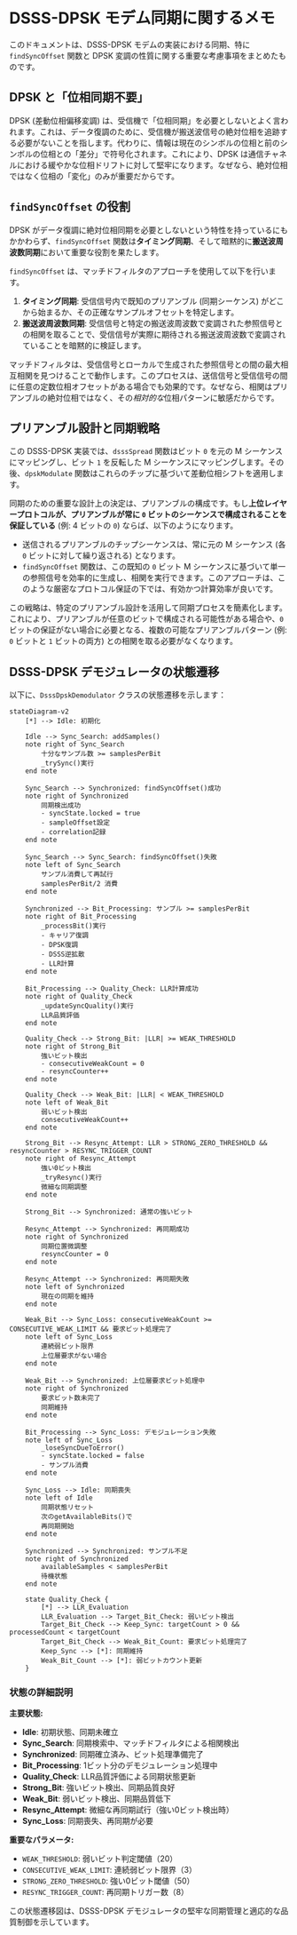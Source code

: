 # DSSS-DPSK モデム同期に関するメモ

このドキュメントは、DSSS-DPSK モデムの実装における同期、特に `findSyncOffset` 関数と DPSK 変調の性質に関する重要な考慮事項をまとめたものです。

## DPSK と「位相同期不要」

DPSK (差動位相偏移変調) は、受信機で「位相同期」を必要としないとよく言われます。これは、データ復調のために、受信機が搬送波信号の絶対位相を追跡する必要がないことを指します。代わりに、情報は現在のシンボルの位相と前のシンボルの位相との「差分」で符号化されます。これにより、DPSK は通信チャネルにおける緩やかな位相ドリフトに対して堅牢になります。なぜなら、絶対位相ではなく位相の「変化」のみが重要だからです。

## `findSyncOffset` の役割

DPSK がデータ復調に絶対位相同期を必要としないという特性を持っているにもかかわらず、`findSyncOffset` 関数は**タイミング同期**、そして暗黙的に**搬送波周波数同期**において重要な役割を果たします。

`findSyncOffset` は、マッチドフィルタのアプローチを使用して以下を行います。
1.  **タイミング同期**: 受信信号内で既知のプリアンブル (同期シーケンス) がどこから始まるか、その正確なサンプルオフセットを特定します。
2.  **搬送波周波数同期**: 受信信号と特定の搬送波周波数で変調された参照信号との相関を取ることで、受信信号が実際に期待される搬送波周波数で変調されていることを暗黙的に検証します。

マッチドフィルタは、受信信号とローカルで生成された参照信号との間の最大相互相関を見つけることで動作します。このプロセスは、送信信号と受信信号の間に任意の定数位相オフセットがある場合でも効果的です。なぜなら、相関はプリアンブルの絶対位相ではなく、その*相対的な*位相パターンに敏感だからです。

## プリアンブル設計と同期戦略

この DSSS-DPSK 実装では、`dsssSpread` 関数はビット `0` を元の M シーケンスにマッピングし、ビット `1` を反転した M シーケンスにマッピングします。その後、`dpskModulate` 関数はこれらのチップに基づいて差動位相シフトを適用します。

同期のための重要な設計上の決定は、プリアンブルの構成です。もし**上位レイヤープロトコルが、プリアンブルが常に `0` ビットのシーケンスで構成されることを保証している** (例: 4 ビットの `0`) ならば、以下のようになります。

*   送信されるプリアンブルのチップシーケンスは、常に元の M シーケンス (各 `0` ビットに対して繰り返される) となります。
*   `findSyncOffset` 関数は、この既知の `0` ビット M シーケンスに基づいて単一の参照信号を効率的に生成し、相関を実行できます。このアプローチは、このような厳密なプロトコル保証の下では、有効かつ計算効率が良いです。

この戦略は、特定のプリアンブル設計を活用して同期プロセスを簡素化します。これにより、プリアンブルが任意のビットで構成される可能性がある場合や、`0` ビットの保証がない場合に必要となる、複数の可能なプリアンブルパターン (例: `0` ビットと `1` ビットの両方) との相関を取る必要がなくなります。

## DSSS-DPSK デモジュレータの状態遷移

以下に、`DsssDpskDemodulator` クラスの状態遷移を示します：

```mermaid
stateDiagram-v2
    [*] --> Idle: 初期化
    
    Idle --> Sync_Search: addSamples()
    note right of Sync_Search
        十分なサンプル数 >= samplesPerBit
        _trySync()実行
    end note
    
    Sync_Search --> Synchronized: findSyncOffset()成功
    note right of Synchronized
        同期検出成功
        - syncState.locked = true
        - sampleOffset設定
        - correlation記録
    end note
    
    Sync_Search --> Sync_Search: findSyncOffset()失敗
    note left of Sync_Search
        サンプル消費して再試行
        samplesPerBit/2 消費
    end note
    
    Synchronized --> Bit_Processing: サンプル >= samplesPerBit
    note right of Bit_Processing
        _processBit()実行
        - キャリア復調
        - DPSK復調  
        - DSSS逆拡散
        - LLR計算
    end note
    
    Bit_Processing --> Quality_Check: LLR計算成功
    note right of Quality_Check
        _updateSyncQuality()実行
        LLR品質評価
    end note
    
    Quality_Check --> Strong_Bit: |LLR| >= WEAK_THRESHOLD
    note right of Strong_Bit
        強いビット検出
        - consecutiveWeakCount = 0
        - resyncCounter++
    end note
    
    Quality_Check --> Weak_Bit: |LLR| < WEAK_THRESHOLD
    note left of Weak_Bit
        弱いビット検出
        consecutiveWeakCount++
    end note
    
    Strong_Bit --> Resync_Attempt: LLR > STRONG_ZERO_THRESHOLD && resyncCounter > RESYNC_TRIGGER_COUNT
    note right of Resync_Attempt
        強い0ビット検出
        _tryResync()実行
        微細な同期調整
    end note
    
    Strong_Bit --> Synchronized: 通常の強いビット
    
    Resync_Attempt --> Synchronized: 再同期成功
    note right of Synchronized
        同期位置微調整
        resyncCounter = 0
    end note
    
    Resync_Attempt --> Synchronized: 再同期失敗
    note left of Synchronized
        現在の同期を維持
    end note
    
    Weak_Bit --> Sync_Loss: consecutiveWeakCount >= CONSECUTIVE_WEAK_LIMIT && 要求ビット処理完了
    note left of Sync_Loss
        連続弱ビット限界
        上位層要求がない場合
    end note
    
    Weak_Bit --> Synchronized: 上位層要求ビット処理中
    note right of Synchronized
        要求ビット数未完了
        同期維持
    end note
    
    Bit_Processing --> Sync_Loss: デモジュレーション失敗
    note left of Sync_Loss
        _loseSyncDueToError()
        - syncState.locked = false
        - サンプル消費
    end note
    
    Sync_Loss --> Idle: 同期喪失
    note left of Idle
        同期状態リセット
        次のgetAvailableBits()で
        再同期開始
    end note
    
    Synchronized --> Synchronized: サンプル不足
    note right of Synchronized
        availableSamples < samplesPerBit
        待機状態
    end note
    
    state Quality_Check {
        [*] --> LLR_Evaluation
        LLR_Evaluation --> Target_Bit_Check: 弱いビット検出
        Target_Bit_Check --> Keep_Sync: targetCount > 0 && processedCount < targetCount
        Target_Bit_Check --> Weak_Bit_Count: 要求ビット処理完了
        Keep_Sync --> [*]: 同期維持
        Weak_Bit_Count --> [*]: 弱ビットカウント更新
    }
```

### 状態の詳細説明

**主要状態:**
- **Idle**: 初期状態、同期未確立
- **Sync_Search**: 同期検索中、マッチドフィルタによる相関検出
- **Synchronized**: 同期確立済み、ビット処理準備完了
- **Bit_Processing**: 1ビット分のデモジュレーション処理中
- **Quality_Check**: LLR品質評価による同期状態更新
- **Strong_Bit**: 強いビット検出、同期品質良好
- **Weak_Bit**: 弱いビット検出、同期品質低下
- **Resync_Attempt**: 微細な再同期試行（強い0ビット検出時）
- **Sync_Loss**: 同期喪失、再同期が必要

**重要なパラメータ:**
- `WEAK_THRESHOLD`: 弱いビット判定閾値（20）
- `CONSECUTIVE_WEAK_LIMIT`: 連続弱ビット限界（3）
- `STRONG_ZERO_THRESHOLD`: 強い0ビット閾値（50）
- `RESYNC_TRIGGER_COUNT`: 再同期トリガー数（8）

この状態遷移図は、DSSS-DPSK デモジュレータの堅牢な同期管理と適応的な品質制御を示しています。

